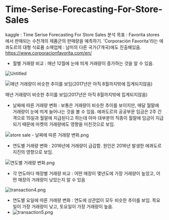 # Time-Serise-Forecasting-For-Store-Sales
kaggle : Time Serise Forecasting For Store Sales
분석 목표 : Favorita stores 에서 판매되는 수천개의 제품군의 판매량을 예측하기.
'Corporación Favorita'라는 에콰도르의 대형 식료품 소매업체 : 남미의 다른 국가(7개국)에도 진출해있음. https://www.corporacionfavorita.com/en/

- 월별 거래량 비교 : 매년 12월에 눈에 띄게 거래량이 증가하는 것을 알 수 있음.

![Untitled](https://prod-files-secure.s3.us-west-2.amazonaws.com/c99cc873-0bda-48f9-b5d6-ea66107259f0/48a34533-145d-4359-adbe-094e242fb25f/Untitled.png)

![매년 거래량이 비슷한 추이를 보임(2017년은 아직 8월까지밖에 집계되지않음)](https://prod-files-secure.s3.us-west-2.amazonaws.com/c99cc873-0bda-48f9-b5d6-ea66107259f0/e7dd3d4d-574a-4bd0-8b7c-b022d8a261e7/transaction3.png)

매년 거래량이 비슷한 추이를 보임(2017년은 아직 8월까지밖에 집계되지않음)

- 날짜에 따른 거래량 변화 : 보통은 거래량이 비슷한 추이를 보이지만, 매달 월말에 거래량이 눈에 띄게 늘어나는 것을 볼 수 있음. 에콰도르의 공공부문 임금은 2주 간격으로 15일과 월말에 지급된다고 하는데 아마 대부분의 직종이 월말에 임금이 지급되기 때문에 마켓의 거래량에도 영향을 미친것으로 보임.

![store sale - 날짜에 따른 거래량 변화.png](https://prod-files-secure.s3.us-west-2.amazonaws.com/c99cc873-0bda-48f9-b5d6-ea66107259f0/b9380f0a-a3a1-444d-b621-16b0320d7ef8/store_sale_-_%EB%82%A0%EC%A7%9C%EC%97%90_%EB%94%B0%EB%A5%B8_%EA%B1%B0%EB%9E%98%EB%9F%89_%EB%B3%80%ED%99%94.png)

- 연도별 거래량 변화 : 2016년에 거래량이 급감함. 원인은 2016년 발생한 에콰도르 지진의 영향으로 보임.

![연도별 거래량 변화.png](https://prod-files-secure.s3.us-west-2.amazonaws.com/c99cc873-0bda-48f9-b5d6-ea66107259f0/cdff044c-3fc5-4935-a024-1382c510f012/%EC%97%B0%EB%8F%84%EB%B3%84_%EA%B1%B0%EB%9E%98%EB%9F%89_%EB%B3%80%ED%99%94.png)

- 각 연도마다 매장별 거래량 비교 : 어떤 매장이 몇년도에 가장 거래량이 높았고, 어떤 매장의 거래량이 낮았는지 알 수 있음

![transaction4.png](https://prod-files-secure.s3.us-west-2.amazonaws.com/c99cc873-0bda-48f9-b5d6-ea66107259f0/6c80aa0a-fb22-4e0f-aba7-9bb04386a33e/transaction4.png)

- 연도별 요일에 따른 거래량 변화 : 연도에 상관없이 모두 비슷한 추이를 보임. 목요일이 가장 거래량이 낮고, 토요일이 가장 거래량이 높음.
- ![transaction5.png](https://prod-files-secure.s3.us-west-2.amazonaws.com/c99cc873-0bda-48f9-b5d6-ea66107259f0/a59f217f-a9f2-402d-8ac6-dc7a46dd0e72/transaction5.png)
